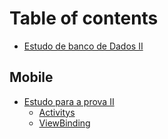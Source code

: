 # Table of contents

* [Estudo de banco de Dados II](README.md)

## Mobile

* [Estudo para a prova II](mobile/estudo-para-a-prova-ii/README.md)
  * [Activitys](mobile/estudo-para-a-prova-ii/activitys.md)
  * [ViewBinding](mobile/estudo-para-a-prova-ii/viewbinding.md)
